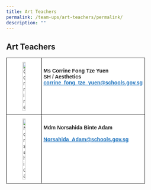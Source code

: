 ```yaml
---
title: Art Teachers
permalink: /team-ups/art-teachers/permalink/
description: ""
---
```

## Art Teachers

<style type="text/css">
.tg  {border-collapse:collapse;border-spacing:0;}
.tg td{border-color:black;border-style:solid;border-width:1px;font-family:Arial, sans-serif;font-size:14px;
  overflow:hidden;padding:10px 5px;word-break:normal;}
.tg th{border-color:black;border-style:solid;border-width:1px;font-family:Arial, sans-serif;font-size:14px;
  font-weight:normal;overflow:hidden;padding:10px 5px;word-break:normal;}
.tg .tg-l2bf{background-color:#FFF;color:#222;font-weight:bold;text-align:left;vertical-align:top}
.tg .tg-a3j2{background-color:#FFF;color:#222;text-align:center;vertical-align:middle}
.tg .tg-gj5f{background-color:#;color:#222;text-align:center;vertical-align:middle}
.tg .tg-rs0e{background-color:#;color:#222;font-weight:bold;text-align:left;vertical-align:top}
</style>
<table class="tg">
<thead>
  <tr>
    <th class="tg-a3j2"><img src="https://unitypri.moe.edu.sg/wp-content/uploads/2022/06/Corrine.png" style="width:30%" alt="Corrine"></th>
    <th class="tg-l2bf"><br><span style="font-weight:bold">Ms Corrine Fong Tze Yuen</span><br><span style="font-weight:bold">SH / Aesthetics</span><br><a href="mailto:corrine_fong_tze_yuen@schools.gov.sg" target="_blank" rel="noopener noreferrer"><span style="text-decoration:underline;color:#1E73BE;background-color:transparent">corrine_fong_tze_yuen@schools.gov.sg</span></a></th>
  </tr>
  <tr>
    <td class="tg-a3j2"><img src="https://unitypri.moe.edu.sg/wp-content/uploads/2022/07/Norsahida-600x775.png" style="width:30%"alt="Norsahida"></td>
    <td class="tg-l2bf"><br>
			<span style="font-weight:bold">Mdm Norsahida Binte Adam</span><br><span style="font-weight:bold"></span><br><a href="mailto:Norsahida_Adam@schools.gov.sg" target="_blank" rel="noopener noreferrer"><span style="text-decoration:underline;color:#1E73BE;background-color:transparent">Norsahida_Adam@schools.gov.sg</span></a></td>
  </tr>
</tbody>
</table>


